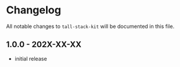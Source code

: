 # Changelog

All notable changes to `tall-stack-kit` will be documented in this file.

## 1.0.0 - 202X-XX-XX

- initial release
